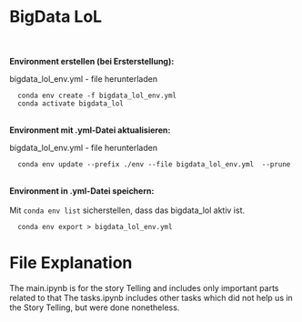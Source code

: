 # BigData LoL<br/><br/>
**Environment erstellen (bei Ersterstellung):**
  
   bigdata_lol_env.yml - file herunterladen
  
```
  conda env create -f bigdata_lol_env.yml
  conda activate bigdata_lol
```

<br/>**Environment mit .yml-Datei aktualisieren:**

   bigdata_lol_env.yml - file herunterladen
  
```
  conda env update --prefix ./env --file bigdata_lol_env.yml  --prune 
```

<br/>**Environment in .yml-Datei speichern:**
<br/><br/>Mit ```conda env list``` sicherstellen, dass das bigdata_lol aktiv ist.
  
```
  conda env export > bigdata_lol_env.yml
```

# File Explanation
The main.ipynb is for the story Telling and includes only important parts related to that
The tasks.ipynb includes other tasks which did not help us in the Story Telling, but were done nonetheless. 
